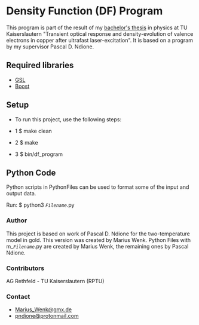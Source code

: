 # Density Function (DF) Program

This program is part of the result of my [bachelor's thesis](https://mariuswenk.github.io/assets/pdf/BSc_thesis.pdf) in physics at TU Kaiserslautern "Transient optical response and density-evolution of valence electrons in copper after ultrafast laser-excitation". It is based on a program by my supervisor Pascal D. Ndione.

## Required libraries
* [GSL](https://www.gnu.org/software/gsl/doc/html/)
* [Boost](https://www.boost.org/)

## Setup
* To run this project, use the following steps:

* 1 $ make clean

* 2 $ make 

* 3 $ bin/df_program

## Python Code
Python scripts in PythonFiles can be used to format some of the input and output data.

Run: $ python3 *`Filename`*.py


### Author 
This project is based on work of Pascal D. Ndione for the two-temperature model in gold. This version was created by Marius Wenk.
Python Files with m_*`Filename`*.py are created by Marius Wenk, the remaining ones by Pascal Ndione.

### Contributors
AG Rethfeld - TU Kaiserslautern (RPTU)

### Contact
- [Marius_Wenk@gmx.de](Marius_Wenk@gmx.de)
- [pndione@protonmail.com](pndione@protonmail.com)

